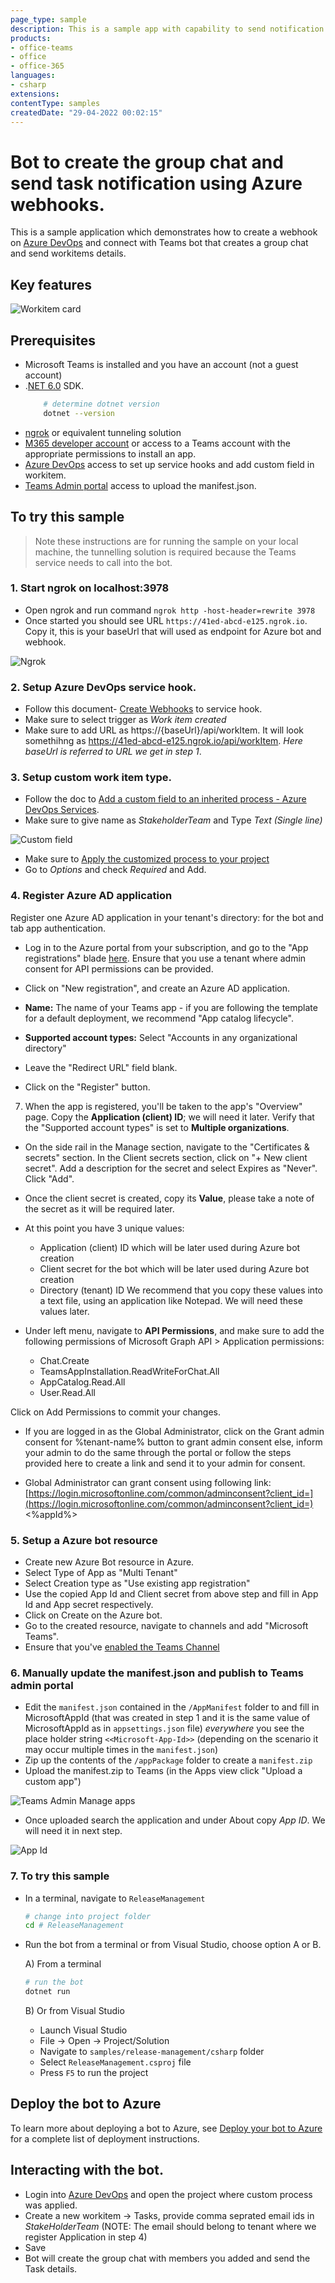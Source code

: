 ```yaml
---
page_type: sample
description: This is a sample app with capability to send notification when user creates workitem in [Azure DevOps](https://dev.azure.com) via webhooks.
products:
- office-teams
- office
- office-365
languages:
- csharp
extensions:
contentType: samples
createdDate: "29-04-2022 00:02:15"
---
```


# Bot to create the group chat and send task notification using Azure webhooks.

This is a sample application which demonstrates how to create a webhook on [Azure DevOps](https://dev.azure.com) and connect with Teams bot that creates a group chat and send workitems details.

## Key features

![Workitem card](ReleaseManagement/Images/WorkItemCard.png)


## Prerequisites

- Microsoft Teams is installed and you have an account (not a guest account)
-  .[NET 6.0](https://dotnet.microsoft.com/en-us/download) SDK.
    ```bash
        # determine dotnet version
        dotnet --version
    ```
-  [ngrok](https://ngrok.com/) or equivalent tunneling solution
-  [M365 developer account](https://docs.microsoft.com/en-us/microsoftteams/platform/concepts/build-and-test/prepare-your-o365-tenant) or access to a Teams account with the appropriate permissions to install an app.
-  [Azure DevOps](https://dev.azure.com) access to set up service hooks and add custom field in workitem.
-  [Teams Admin portal](https://admin.teams.microsoft.com) access to upload the manifest.json.

## To try this sample

> Note these instructions are for running the sample on your local machine, the tunnelling solution is required because
> the Teams service needs to call into the bot.

### 1. Start ngrok on localhost:3978
- Open ngrok and run command `ngrok http -host-header=rewrite 3978` 
- Once started you should see URL  `https://41ed-abcd-e125.ngrok.io`. Copy it, this is your baseUrl that will used as endpoint for Azure bot and webhook.

![Ngrok](ReleaseManagement/Images/NgrokScreenshot.png)

### 2. Setup Azure DevOps service hook.
- Follow this document- [Create Webhooks](https://docs.microsoft.com/en-us/azure/devops/service-hooks/services/webhooks?view=azure-devops) to service hook. 
- Make sure to select trigger as *Work item created*
- Make sure to add URL as https://{baseUrl}/api/workItem. It will look somethihng as https://41ed-abcd-e125.ngrok.io/api/workItem. *Here baseUrl is referred to URL we get in step 1*.

### 3. Setup custom work item type.
- Follow the doc to [Add a custom field to an inherited process - Azure DevOps Services](https://docs.microsoft.com/en-us/azure/devops/organizations/settings/work/add-custom-field?view=azure-devops). 
- Make sure to give name as *StakeholderTeam* and Type *Text (Single line)*

![Custom field](ReleaseManagement/Images/CustomField.png)
- Make sure to [Apply the customized process to your project](https://docs.microsoft.com/en-us/azure/devops/organizations/settings/work/add-custom-field?view=azure-devops#apply-the-customized-process-to-your-project)
- Go to *Options* and check *Required* and Add.

### 4. Register Azure AD application
Register one Azure AD application in your tenant's directory: for the bot and tab app authentication.

-  Log in to the Azure portal from your subscription, and go to the "App registrations" blade  [here](https://portal.azure.com/#blade/Microsoft_AAD_IAM/ActiveDirectoryMenuBlade/RegisteredApps). Ensure that you use a tenant where admin consent for API permissions can be provided.

-  Click on "New registration", and create an Azure AD application.

-  **Name:**  The name of your Teams app - if you are following the template for a default deployment, we recommend "App catalog lifecycle".

-  **Supported account types:**  Select "Accounts in any organizational directory"

-  Leave the "Redirect URL" field blank.   

- Click on the "Register" button.

7.  When the app is registered, you'll be taken to the app's "Overview" page. Copy the  **Application (client) ID**; we will need it later. Verify that the "Supported account types" is set to  **Multiple organizations**.

-  On the side rail in the Manage section, navigate to the "Certificates & secrets" section. In the Client secrets section, click on "+ New client secret". Add a description for the secret and select Expires as "Never". Click "Add".

-  Once the client secret is created, copy its  **Value**, please take a note of the secret as it will be required later.


- At this point you have 3 unique values:
    -   Application (client) ID which will be later used during Azure bot creation
    -   Client secret for the bot which will be later used during Azure bot creation
    -   Directory (tenant) ID
We recommend that you copy these values into a text file, using an application like Notepad. We will need these values later.

-  Under left menu, navigate to  **API Permissions**, and make sure to add the following permissions of Microsoft Graph API > Application permissions:
    -  Chat.Create
    -  TeamsAppInstallation.ReadWriteForChat.All
    -  AppCatalog.Read.All
    -  User.Read.All

Click on Add Permissions to commit your changes.

- If you are logged in as the Global Administrator, click on the Grant admin consent for %tenant-name% button to grant admin consent else, inform your admin to do the same through the portal or follow the steps provided here to create a link and send it to your admin for consent.

- Global Administrator can grant consent using following link:  [https://login.microsoftonline.com/common/adminconsent?client_id=](https://login.microsoftonline.com/common/adminconsent?client_id=)<%appId%> 

### 5. Setup a Azure bot resource
- Create new Azure Bot resource in Azure.
- Select Type of App as "Multi Tenant"
-  Select Creation type as "Use existing app registration"
- Use the copied App Id and Client secret from above step and fill in App Id and App secret respectively.
- Click on Create on the Azure bot.   
- Go to the created resource, navigate to channels and add "Microsoft Teams".
- Ensure that you've [enabled the Teams Channel](https://docs.microsoft.com/en-us/azure/bot-service/channel-connect-teams?view=azure-bot-service-4.0)

### 6. Manually update the manifest.json and publish to Teams admin portal
- Edit the `manifest.json` contained in the  `/AppManifest` folder to and fill in MicrosoftAppId (that was created in step 1 and it is the same value of MicrosoftAppId as in `appsettings.json` file) *everywhere* you see the place holder string `<<Microsoft-App-Id>>` (depending on the scenario it may occur multiple times in the `manifest.json`)
- Zip up the contents of the `/appPackage` folder to create a `manifest.zip`
- Upload the manifest.zip to Teams (in the Apps view click "Upload a custom app")

![Teams Admin Manage apps](ReleaseManagement/Images/ManageApps.png)
- Once uploaded search the application and under About copy *App ID*. We will need it in next step.

![App Id](ReleaseManagement/Images/AppId.png)

### 7. To try this sample

- In a terminal, navigate to `ReleaseManagement`

    ```bash
    # change into project folder
    cd # ReleaseManagement
    ```

- Run the bot from a terminal or from Visual Studio, choose option A or B.

  A) From a terminal

  ```bash
  # run the bot
  dotnet run
  ```

  B) Or from Visual Studio

  - Launch Visual Studio
  - File -> Open -> Project/Solution
  - Navigate to `samples/release-management/csharp` folder
  - Select `ReleaseManagement.csproj` file
  - Press `F5` to run the project

## Deploy the bot to Azure

To learn more about deploying a bot to Azure, see [Deploy your bot to Azure](https://aka.ms/azuredeployment) for a complete list of deployment instructions.


## Interacting with the bot.
- Login into [Azure DevOps](https://dev.azure.com) and open the project where custom process was applied.
- Create a new workitem -> Tasks, provide comma seprated email ids in *StakeHolderTeam* (NOTE: The email should belong to tenant where we register Application in step 4)
- Save
- Bot will create the group chat with members you added and send the Task details.

